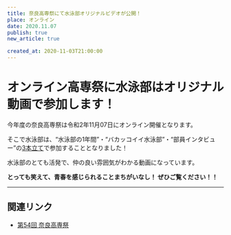 ```yaml
---
title: 奈良高専祭にて水泳部オリジナルビデオが公開！
place: オンライン
date: 2020.11.07
publish: true
new_article: true

created_at: 2020-11-03T21:00:00
---
```


#  オンライン高専祭に水泳部はオリジナル動画で参加します！

今年度の奈良高専祭は令和2年11月07日にオンライン開催となります。

そこで水泳部は、“水泳部の1年間”・“バカッコイイ水泳部”・“部員インタビュー”の<u>3本立て</u>で参加することとなりました！

水泳部のとても活発で、仲の良い雰囲気がわかる動画になっています。

<b>とっても笑えて、青春を感じられることまちがいなし！ ぜひご覧ください！！</b>

---

## 関連リンク

- [第54回 奈良高専祭](https://site.nitncfes.net/)

